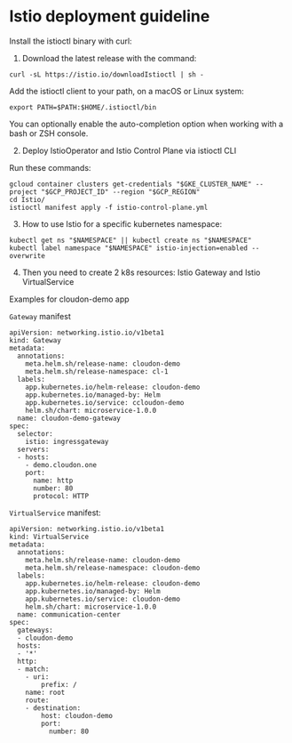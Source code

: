 # Istio deployment guideline

Install the istioctl binary with curl:

1. Download the latest release with the command:

```
curl -sL https://istio.io/downloadIstioctl | sh -
```

Add the istioctl client to your path, on a macOS or Linux system:

```
export PATH=$PATH:$HOME/.istioctl/bin
```

You can optionally enable the auto-completion option when working with a bash or ZSH console.

2. Deploy IstioOperator and Istio Control Plane via istioctl CLI

Run these commands:

```
gcloud container clusters get-credentials "$GKE_CLUSTER_NAME" --project "$GCP_PROJECT_ID" --region "$GCP_REGION"
cd Istio/
istioctl manifest apply -f istio-control-plane.yml
```

3. How to use Istio for a specific kubernetes namespace:

```
kubectl get ns "$NAMESPACE" || kubectl create ns "$NAMESPACE"
kubectl label namespace "$NAMESPACE" istio-injection=enabled --overwrite
```

4. Then you need to create 2 k8s resources: Istio Gateway and Istio VirtualService

Examples for cloudon-demo app

`Gateway` manifest

```
apiVersion: networking.istio.io/v1beta1
kind: Gateway
metadata:
  annotations:
    meta.helm.sh/release-name: cloudon-demo
    meta.helm.sh/release-namespace: cl-1
  labels:
    app.kubernetes.io/helm-release: cloudon-demo
    app.kubernetes.io/managed-by: Helm
    app.kubernetes.io/service: ccloudon-demo
    helm.sh/chart: microservice-1.0.0
  name: cloudon-demo-gateway
spec:
  selector:
    istio: ingressgateway
  servers:
  - hosts:
    - demo.cloudon.one
    port:
      name: http
      number: 80
      protocol: HTTP
```

`VirtualService` manifest:

```
apiVersion: networking.istio.io/v1beta1
kind: VirtualService
metadata:
  annotations:
    meta.helm.sh/release-name: cloudon-demo
    meta.helm.sh/release-namespace: cloudon-demo
  labels:
    app.kubernetes.io/helm-release: cloudon-demo
    app.kubernetes.io/managed-by: Helm
    app.kubernetes.io/service: cloudon-demo
    helm.sh/chart: microservice-1.0.0
  name: communication-center
spec:
  gateways:
  - cloudon-demo
  hosts:
  - '*'
  http:
  - match:
    - uri:
        prefix: /
    name: root
    route:
    - destination:
        host: cloudon-demo
        port:
          number: 80
```
